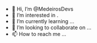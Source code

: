 - 👋 Hi, I’m @MedeirosDevs
- 👀 I’m interested in .
- 🌱 I’m currently learning ...
- 💞️ I’m looking to collaborate on ...
- 📫 How to reach me ...

<!---
MedeirosDevs/MedeirosDevs is a ✨ special ✨ repository because its `README.md` (this file) appears on your GitHub profile.
You can click the Preview link to take a look at your changes.
--
Olá sou Lozival F Medeiros, tenho 36 anos
sou formado no curso de Sistemas de Informaç (ESTÁCIO/FAPAN)
atualmente estou aprendendo programação sou iniciante e quero continauar aprendendo...

